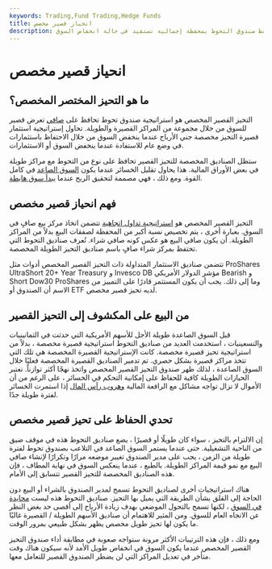 ```yaml
---
keywords: Trading,Fund Trading,Hedge Funds
title: انحياز قصير مخصص
description: التحيز القصير المخصص هو إستراتيجية حيث يحتفظ صندوق التحوط بمحفظة إجمالية تستفيد في حالة انخفاض السوق.
---
```


# انحياز قصير مخصص
## ما هو التحيز المختصر المخصص؟

التحيز القصير المخصص هو استراتيجية صندوق تحوط تحافظ على [صافي](/netshort) تعرض قصير للسوق من خلال مجموعة من المراكز القصيرة والطويلة. تحاول إستراتيجية استثمار قصيرة التحيز مخصصة جني الأرباح عندما ينخفض السوق من خلال الاحتفاظ باستثمارات في وضع عام للاستفادة عندما ينخفض السوق أو الاستثمارات.

ستظل الصناديق المخصصة للتحيز القصير تحافظ على نوع من التحوط مع مراكز طويلة في بعض الأوراق المالية. هذا يحاول تقليل الخسائر عندما يكون [السوق الصاعد](/bullmarket) في كامل القوة. ومع ذلك ، فهي مصممة لتحقيق الربح عندما [يبدأ سوق هابطة](/bearmarket).

## فهم انحياز قصير مخصص

التحيز القصير المخصص هو [استراتيجية تداول اتجاهية](/directionaltrading) تتضمن اتخاذ مركز بيع صافٍ في السوق. بعبارة أخرى ، يتم تخصيص نسبة أكبر من المحفظة لصفقات البيع بدلاً من المراكز الطويلة. أن يكون صافي البيع هو عكس كونه صافي شراء. تُعرف صناديق التحوط التي تحتفظ بمركز شراء صافٍ باسم صناديق التحيز الطويلة المخصصة.

تتضمن صناديق الاستثمار المتداولة ذات التحيز القصير المخصص أدوات مثل ProShares UltraShort 20+ Year Treasury و Invesco DB مؤشر الدولار الأمريكي Bearish و Short Dow30 ProShares وما إلى ذلك. يجب أن يكون المستثمر قادرًا على التمييز من الاسم أن الصندوق أو ETF لديه تحيز قصير مخصص.

## من البيع على المكشوف إلى التحيز القصير

قبل السوق الصاعدة طويلة الأجل للأسهم الأمريكية التي حدثت في الثمانينيات والتسعينيات ، استخدمت العديد من صناديق التحوط استراتيجية قصيرة مخصصة ، بدلاً من استراتيجية تحيز قصيرة مخصصة. كانت الإستراتيجية القصيرة المخصصة هي تلك التي تتخذ مراكز قصيرة بشكل حصري. تم تدمير الصناديق القصيرة المخصصة فعليًا خلال السوق الصاعدة ، لذلك ظهر صندوق التحيز القصير المخصص واتخذ نهجًا أكثر توازناً. تعتبر الحيازات الطويلة كافية للحفاظ على إمكانية التحكم في الخسائر ، على الرغم من أن الأموال لا تزال تواجه مشاكل مع الرافعة المالية [وهروب رأس المال](/capitalflight) إذا استمرت الخسائر لفترة طويلة جدًا.

## تحدي الحفاظ على تحيز قصير مخصص

إن الالتزام بالتحيز ، سواء كان طويلًا أو قصيرًا ، يضع صناديق التحوط هذه في موقف ضيق من الناحية التشغيلية. حتى عندما يستمر السوق الصاعد في التلاعب بصندوق تحوط لفترة طويلة من الزمن ، يجب على مدير الصندوق تغيير موضعه مرارًا وتكرارًا لإنشاء صافي البيع مع نمو قيمة المراكز الطويلة. بالطبع ، عندما ينعكس السوق في نهاية المطاف ، فإن هذه الصناديق المخصصة للتحيز القصير تتسابق إلى الأمام.

هناك استراتيجيات أخرى لصناديق التحوط تسمح لمدير الصندوق بالشراء أو البيع دون الحاجة إلى القلق بشأن الطريقة التي يميل بها التحيز. صناديق التحوط هذه ليست [محايدة في السوق](/marketneutral) ، لكنها تسمح بالتحول الموضعي بهدف زيادة الأرباح إلى أقصى حد بغض النظر عن الاتجاه العام للسوق. ومن المثير للاهتمام أن صناديق الأسهم الطويلة / القصيرة غالبًا ما يكون لها تحيز طويل مخصص يظهر بشكل طبيعي بمرور الوقت.

ومع ذلك ، فإن هذه الترتيبات الأكثر مرونة ستواجه صعوبة في مطابقة أداء صندوق التحيز القصير المخصص عندما يكون السوق في انخفاض طويل الأمد لأنه سيكون هناك وقت متأخر في تعديل المراكز التي لن يضطر الصندوق القصير للتعامل معها.


